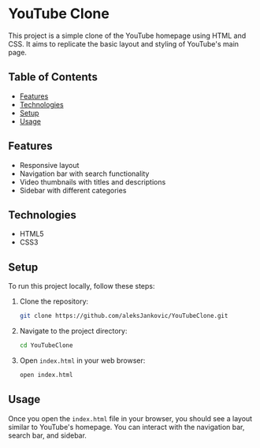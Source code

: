 # YouTube Clone

This project is a simple clone of the YouTube homepage using HTML and CSS. It aims to replicate the basic layout and styling of YouTube's main page.

## Table of Contents

- [Features](#features)
- [Technologies](#technologies)
- [Setup](#setup)
- [Usage](#usage)


## Features

- Responsive layout
- Navigation bar with search functionality
- Video thumbnails with titles and descriptions
- Sidebar with different categories

## Technologies

- HTML5
- CSS3

## Setup

To run this project locally, follow these steps:

1. Clone the repository:
    ```bash
    git clone https://github.com/aleksJankovic/YouTubeClone.git
    ```

2. Navigate to the project directory:
    ```bash
    cd YouTubeClone
    ```

3. Open `index.html` in your web browser:
    ```bash
    open index.html
    ```

## Usage

Once you open the `index.html` file in your browser, you should see a layout similar to YouTube's homepage. You can interact with the navigation bar, search bar, and sidebar.

